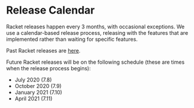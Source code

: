 # Release Calendar

Racket releases happen every 3 months, with occasional exceptions. We use a calendar-based release process, releasing with the features that are implemented rather than waiting for specific features.

Past Racket releases are [here](http://download.racket-lang.org/all-versions.html).

Future Racket releases will be on the following schedule (these are times when the release process begins):

* July 2020 (7.8)
* October 2020 (7.9)
* January 2021 (7.10)
* April 2021 (7.11)
